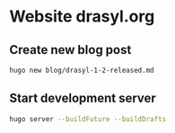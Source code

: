 # Website drasyl.org

## Create new blog post

````bash
hugo new blog/drasyl-1-2-released.md
````

## Start development server

````bash
hugo server --buildFuture --buildDrafts
````